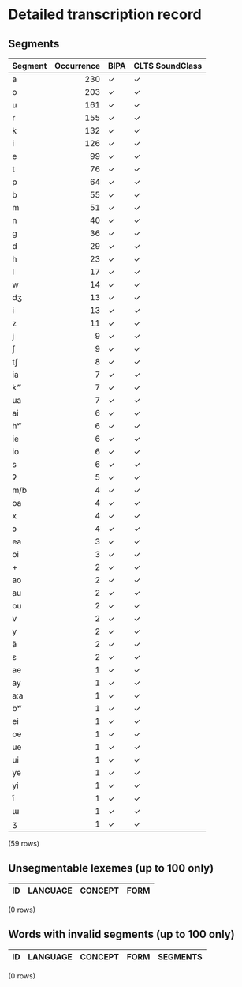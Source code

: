 
# Detailed transcription record

## Segments

| Segment | Occurrence | BIPA | CLTS SoundClass |
|:----------|-------------:|:-------|:------------------|
| a | 230 | ✓ | ✓ |
| o | 203 | ✓ | ✓ |
| u | 161 | ✓ | ✓ |
| r | 155 | ✓ | ✓ |
| k | 132 | ✓ | ✓ |
| i | 126 | ✓ | ✓ |
| e | 99 | ✓ | ✓ |
| t | 76 | ✓ | ✓ |
| p | 64 | ✓ | ✓ |
| b | 55 | ✓ | ✓ |
| m | 51 | ✓ | ✓ |
| n | 40 | ✓ | ✓ |
| g | 36 | ✓ | ✓ |
| d | 29 | ✓ | ✓ |
| h | 23 | ✓ | ✓ |
| l | 17 | ✓ | ✓ |
| w | 14 | ✓ | ✓ |
| dʒ | 13 | ✓ | ✓ |
| ɨ | 13 | ✓ | ✓ |
| z | 11 | ✓ | ✓ |
| j | 9 | ✓ | ✓ |
| ʃ | 9 | ✓ | ✓ |
| tʃ | 8 | ✓ | ✓ |
| ia | 7 | ✓ | ✓ |
| kʷ | 7 | ✓ | ✓ |
| ua | 7 | ✓ | ✓ |
| ai | 6 | ✓ | ✓ |
| hʷ | 6 | ✓ | ✓ |
| ie | 6 | ✓ | ✓ |
| io | 6 | ✓ | ✓ |
| s | 6 | ✓ | ✓ |
| ʔ | 5 | ✓ | ✓ |
| m/b | 4 | ✓ | ✓ |
| oa | 4 | ✓ | ✓ |
| x | 4 | ✓ | ✓ |
| ɔ | 4 | ✓ | ✓ |
| ea | 3 | ✓ | ✓ |
| oi | 3 | ✓ | ✓ |
| + | 2 | ✓ | ✓ |
| ao | 2 | ✓ | ✓ |
| au | 2 | ✓ | ✓ |
| ou | 2 | ✓ | ✓ |
| v | 2 | ✓ | ✓ |
| y | 2 | ✓ | ✓ |
| ã | 2 | ✓ | ✓ |
| ɛ | 2 | ✓ | ✓ |
| ae | 1 | ✓ | ✓ |
| ay | 1 | ✓ | ✓ |
| aːa | 1 | ✓ | ✓ |
| bʷ | 1 | ✓ | ✓ |
| ei | 1 | ✓ | ✓ |
| oe | 1 | ✓ | ✓ |
| ue | 1 | ✓ | ✓ |
| ui | 1 | ✓ | ✓ |
| ye | 1 | ✓ | ✓ |
| yi | 1 | ✓ | ✓ |
| ĩ | 1 | ✓ | ✓ |
| ɯ | 1 | ✓ | ✓ |
| ʒ | 1 | ✓ | ✓ |

(59 rows)



## Unsegmentable lexemes (up to 100 only)

| ID | LANGUAGE | CONCEPT | FORM |
|------|------------|-----------|--------|

(0 rows)



## Words with invalid segments (up to 100 only)

| ID | LANGUAGE | CONCEPT | FORM | SEGMENTS |
|------|------------|-----------|--------|------------|

(0 rows)


